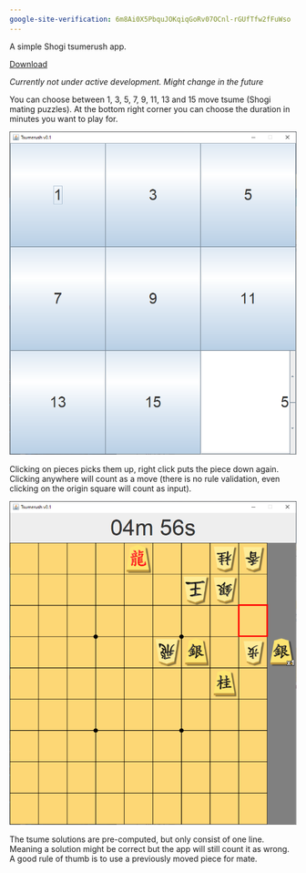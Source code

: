 ```yaml
---
google-site-verification: 6m8Ai0X5PbquJOKqiqGoRv07OCnl-rGUfTfw2fFuWso
---
```



A simple Shogi tsumerush app.

[Download](https://github.com/Kuukyo3/tsumerush/raw/master/tsumerush.jar)

*Currently not under active development. Might change in the future*

You can choose between 1, 3, 5, 7, 9, 11, 13 and 15 move tsume (Shogi mating puzzles).
At the bottom right corner you can choose the duration in minutes you want to play for.

![img1](res/img/readme1.png)

Clicking on pieces picks them up, right click puts the piece down again.
Clicking anywhere will count as a move (there is no rule validation, even clicking on the origin square will count as input).

![img2](res/img/readme2.png)


The tsume solutions are pre-computed, but only consist of one line. Meaning a solution might be correct but the app will still count it as wrong.
A good rule of thumb is to use a previously moved piece for mate.
